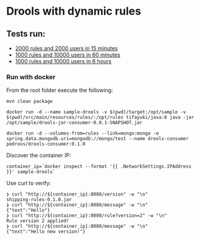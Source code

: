 # Drools with dynamic rules

## Tests run:

* [2000 rules and 2000 users in 15 minutes](http://pedroxs.github.io/drools-jar-consumer/results/droolsjarconsumersimulation-1441384352090/index.html)
* [1000 rules and 10000 users in 60 minutes](http://pedroxs.github.io/drools-jar-consumer/results/droolsjarconsumersimulation-1441390352399/index.html)
* [1000 rules and 10000 users in 6 hours](http://pedroxs.github.io/drools-jar-consumer/results/droolsjarconsumersimulation-1441772741753/index.html)


### Run with docker

From the root folder execute the following:

```
mvn clean package

docker run -d --name sample-drools -v $(pwd)/target:/opt/sample -v $(pwd)/src/main/resources/rules/:/opt/rules tifayuki/java:8 java -jar /opt/sample/drools-jar-consumer-0.0.1-SNAPSHOT.jar

docker run -d --volumes-from=rules --link=mongo:mongo -e spring.data.mongodb.uri=mongodb://mongo/test --name drools-consumer pedroxs/drools-consumer:0.1.0
```

Discover the container IP:

```
container_ip=`docker inspect --format '{{ .NetworkSettings.IPAddress }}' sample-drools`
```

Use curl to verify:

```
❯ curl "http://${container_ip}:8080/version" -w "\n"
shipping-rules-0.1.0.jar
❯ curl "http://${container_ip}:8080/message" -w "\n"
{"text":"Hello"}
❯ curl "http://${container_ip}:8080/rule?version=2" -w "\n"
Rule version 2 applied!
❯ curl "http://${container_ip}:8080/message" -w "\n"
{"text":"Hello new version!"}
```

